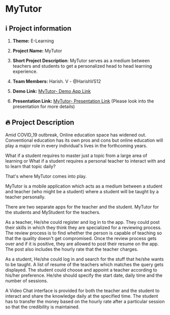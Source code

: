 # MyTutor


## ℹ️ Project information

1.  **Theme:** E-Learning

2.  **Project Name:** MyTutor

3.  **Short Project Description**: MyTutor serves as a medium between teachers and students to get 
     a personalized head to head learning experience.

4.  **Team Members:**   Harish. V - @HarishVS12
  
5. **Demo Link:**  [MyTutor- Demo App Link]( https://drive.google.com/open?id=1CvkLyIwM_ibl9M7ocQWngD9wuPWhDuMM)

6. **Presentation Link:**  [MyTutor- Presentation Link](https://drive.google.com/file/d/14ZvtL6cAACX4nCMuw_bdT4doj0mysKw3/view?usp=sharing)
                        (Please look into the presentation for more details)


## 🔥 Project Description

Amid COVID_19 outbreak, Online education space has widened out. Conventional education has its own pros and cons but online education will play a major role in every individual's lives in the forthcoming years. 

What if a student requires to master just a topic from a large area of learning or What if a student requires a personal teacher to interact with and to learn that topic daily?

That's where MyTutor comes into play.

MyTutor is a mobile application which acts as a medium between a student and teacher (who might be a student) where a student will be taught by a teacher personally.

There are two separate apps for the teacher and the student. MyTutor for the students and MyStudent for the teachers.

 As a teacher, He/she could register and log in to the app. They could post their skills in which they think they are specialized for a reviewing process. The review process is to find whether the person is capable of teaching so that the quality doesn't get compromised. Once the review process gets over and if it is positive, they are allowed to post their resume on the app. The post also includes the hourly rate that the teacher charges. 

As a student, He/she could log in and search for the stuff that he/she wants to be taught. A list of resume of the teachers which matches the query gets displayed. The student could choose and appoint a teacher according to his/her preference. He/she should specify the start date, daily time and the number of sessions.

 A Video Chat interface is provided for both the teacher and the student to interact and share the knowledge daily at the specified time. The student has to transfer the money based on the hourly rate after a particular session so that the credibility is maintained. 

